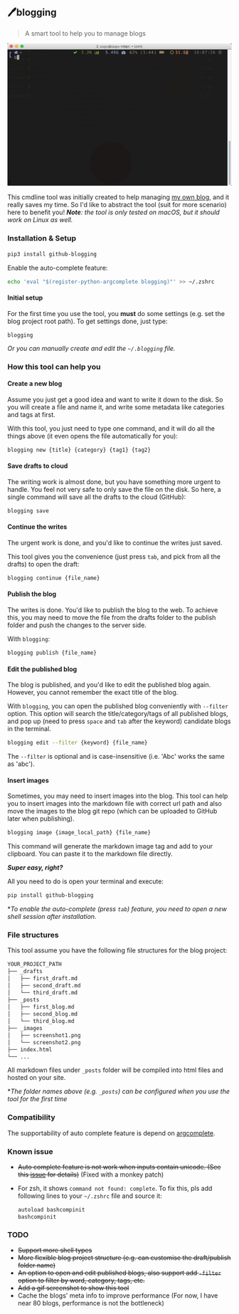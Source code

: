 ## 🖊blogging

> A smart tool to help you to manage blogs

![screencast](/screencast.gif)

This cmdline tool was initially created to help managing [my own blog](http://cuyu.github.io), and it really saves my time. So I'd like to abstract the tool (suit for more scenario) here to benefit you!
***Note**: the tool is only tested on macOS, but it should work on Linux as well.*

### Installation & Setup

```bash
pip3 install github-blogging
```

Enable the auto-complete feature:

```bash
echo 'eval "$(register-python-argcomplete blogging)"' >> ~/.zshrc
```

#### Initial setup

For the first time you use the tool, you **must** do some settings (e.g. set the blog project root path). To get settings done, just type:

```
blogging
```

*Or you can manually create and edit the `~/.blogging` file.*


### How this tool can help you

#### Create a new blog

Assume you just get a good idea and want to write it down to the disk. So you will create a file and name it, and write some metadata like categories and tags at first.

With this tool, you just need to type one command, and it will do all the things above (it even opens the file automatically for you):

```sh
blogging new {title} {category} {tag1} {tag2}
```

#### Save drafts to cloud

The writing work is almost done, but you have something more urgent to handle. You feel not very safe to only save the file on the disk. So here, a single command will save all the drafts to the cloud (GitHub):

```sh
blogging save
```

#### Continue the writes

The urgent work is done, and you'd like to continue the writes just saved.

This tool gives you the convenience (just press `tab`, and pick from all the drafts) to open the draft:

```sh
blogging continue {file_name}
```

#### Publish the blog

The writes is done. You'd like to publish the blog to the web. To achieve this, you may need to move the file from the drafts folder to the publish folder and push the changes to the server side.

With `blogging`:

```sh
blogging publish {file_name}
```

#### Edit the published blog

The blog is published, and you'd like to edit the published blog again. However, you cannot remember the exact title of the blog. 

With `blogging`, you can open the published blog conveniently with `--filter` option. This option will search the title/category/tags of all published  blogs, and pop up (need to press `space` and  `tab`  after the keyword) candidate blogs in the terminal.

```sh
blogging edit --filter {keyword} {file_name}
```

The `--filter` is optional and is case-insensitive (i.e. 'Abc' works the same as 'abc').

#### Insert images

Sometimes, you may need to insert images into the blog. This tool can help you to insert images into the markdown file with correct url path and also move the images to the blog git repo (which can be uploaded to GitHub later when publishing).

```sh
blogging image {image_local_path} {file_name}
```

This command will generate the markdown image tag and add to your clipboard. You can paste it to the markdown file directly.

***Super easy, right?***

All you need to do is open your terminal and execute:

```sh
pip install github-blogging
```

**To enable the auto-complete (press `tab`) feature, you need to open a new shell session after installation.*

### File structures

This tool assume you have the following file structures for the blog project:

```
YOUR_PROJECT_PATH
├── _drafts
│   ├── first_draft.md
│   ├── second_draft.md
│   └── third_draft.md
├── _posts
│   ├── first_blog.md
│   ├── second_blog.md
│   └── third_blog.md
├── _images
│   ├── screenshot1.png
│   └── screenshot2.png
├── index.html
└── ...
```

All markdown files under `_posts` folder will be compiled into html files and hosted on your site. 

**The folder names above (e.g. `_posts`) can be configured when you use the tool for the first time*

### Compatibility

The supportability of auto complete feature is depend on [argcomplete](https://github.com/kislyuk/argcomplete).

### Known issue

- ~~Auto complete feature is not work when inputs contain unicode. (See this [issue](https://github.com/kislyuk/argcomplete/issues/228) for details)~~ (Fixed with a monkey patch)

- For zsh, it shows `command not found: complete`. To fix this, pls add following lines to your `~/.zshrc` file and source it:

  ```
  autoload bashcompinit
  bashcompinit
  ```



### TODO

- ~~Support more shell types~~
- ~~More flexible blog project structure (e.g. can customise the draft/publish folder name)~~
- ~~An option to open and edit published blogs, also support add `-filter` option to filter by word, category, tags, etc.~~
- ~~Add a gif screenshot to show this tool~~
- Cache the blogs' meta info to improve performance (For now, I have near 80 blogs, performance is not the bottleneck)

